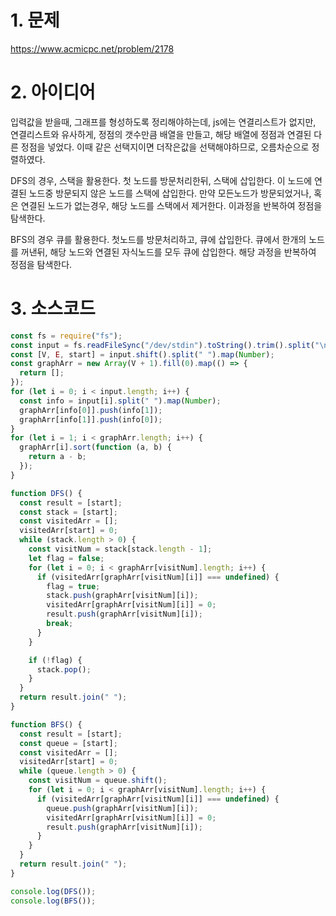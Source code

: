 # 1. 문제

https://www.acmicpc.net/problem/2178

# 2. 아이디어

입력값을 받을때, 그래프를 형성하도록 정리해야하는데, js에는 연결리스트가 없지만, 연결리스트와 유사하게, 정점의 갯수만큼 배열을 만들고, 해당 배열에 정점과 연결된 다른 정점을 넣었다. 이때 같은 선택지이면 더작은값을 선택해야하므로, 오름차순으로 정렬하였다.

DFS의 경우, 스택을 활용한다. 첫 노드를 방문처리한뒤, 스택에 삽입한다. 이 노드에 연결된 노드중 방문되지 않은 노드를 스택에 삽입한다. 만약 모든노드가 방문되었거나, 혹은 연결된 노드가 없는경우, 해당 노드를 스택에서 제거한다. 이과정을 반복하여 정점을 탐색한다.

BFS의 경우 큐를 활용한다. 첫노드를 방문처리하고, 큐에 삽입한다. 큐에서 한개의 노드를 꺼낸뒤, 해당 노드와 연결된 자식노드를 모두 큐에 삽입한다. 해당 과정을 반복하여 정점을 탐색한다.

# 3. 소스코드

```javascript
const fs = require("fs");
const input = fs.readFileSync("/dev/stdin").toString().trim().split("\n");
const [V, E, start] = input.shift().split(" ").map(Number);
const graphArr = new Array(V + 1).fill(0).map(() => {
  return [];
});
for (let i = 0; i < input.length; i++) {
  const info = input[i].split(" ").map(Number);
  graphArr[info[0]].push(info[1]);
  graphArr[info[1]].push(info[0]);
}
for (let i = 1; i < graphArr.length; i++) {
  graphArr[i].sort(function (a, b) {
    return a - b;
  });
}

function DFS() {
  const result = [start];
  const stack = [start];
  const visitedArr = [];
  visitedArr[start] = 0;
  while (stack.length > 0) {
    const visitNum = stack[stack.length - 1];
    let flag = false;
    for (let i = 0; i < graphArr[visitNum].length; i++) {
      if (visitedArr[graphArr[visitNum][i]] === undefined) {
        flag = true;
        stack.push(graphArr[visitNum][i]);
        visitedArr[graphArr[visitNum][i]] = 0;
        result.push(graphArr[visitNum][i]);
        break;
      }
    }

    if (!flag) {
      stack.pop();
    }
  }
  return result.join(" ");
}

function BFS() {
  const result = [start];
  const queue = [start];
  const visitedArr = [];
  visitedArr[start] = 0;
  while (queue.length > 0) {
    const visitNum = queue.shift();
    for (let i = 0; i < graphArr[visitNum].length; i++) {
      if (visitedArr[graphArr[visitNum][i]] === undefined) {
        queue.push(graphArr[visitNum][i]);
        visitedArr[graphArr[visitNum][i]] = 0;
        result.push(graphArr[visitNum][i]);
      }
    }
  }
  return result.join(" ");
}

console.log(DFS());
console.log(BFS());
```
